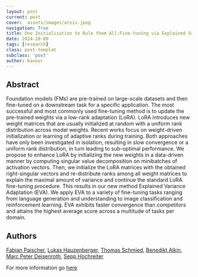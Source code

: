 ```yaml
---
layout: post
current: post
cover:  assets/images/arxiv.jpeg
navigation: True
title: One Initialization to Rule them All:Fine-tuning via Explained Variance Adaptation
date: 2024-10-09
tags: [research]
class: post-templat
subclass: 'post'
author: Kavour
---
```


<h2> Abstract </h2>

<p> Foundation models (FMs) are pre-trained on large-scale datasets and then fine-tuned on a downstream task for a specific application. The most successful and most commonly used fine-tuning method is to update the pre-trained weights via a low-rank adaptation (LoRA). LoRA introduces new weight matrices that are usually initialized at random with a uniform rank distribution across model weights. Recent works focus on weight-driven initialization or learning of adaptive ranks during training. Both approaches have only been investigated in isolation, resulting in slow convergence or a uniform rank distribution, in turn leading to sub-optimal performance. We propose to enhance LoRA by initializing the new weights in a data-driven manner by computing singular value decomposition on minibatches of activation vectors. Then, we initialize the LoRA matrices with the obtained right-singular vectors and re-distribute ranks among all weight matrices to explain the maximal amount of variance and continue the standard LoRA fine-tuning procedure. This results in our new method Explained Variance Adaptation (EVA). We apply EVA to a variety of fine-tuning tasks ranging from language generation and understanding to image classification and reinforcement learning. EVA exhibits faster convergence than competitors and attains the highest average score across a multitude of tasks per domain.</p>

<h2> Authors </h2>

<p> <a href="https://arxiv.org/search/cs?searchtype=author&amp;query=Paischer,+F">Fabian Paischer</a>, <a href="https://arxiv.org/search/cs?searchtype=author&amp;query=Hauzenberger,+L">Lukas Hauzenberger</a>, <a href="https://arxiv.org/search/cs?searchtype=author&amp;query=Schmied,+T">Thomas Schmied</a>, <a href="https://arxiv.org/search/cs?searchtype=author&amp;query=Alkin,+B">Benedikt Alkin</a>, <a href="https://arxiv.org/search/cs?searchtype=author&amp;query=Deisenroth,+M+P">Marc Peter Deisenroth</a>, <a href="https://arxiv.org/search/cs?searchtype=author&amp;query=Hochreiter,+S">Sepp Hochreiter</a> </p>

<p>For more information go <a href='https://arxiv.org/abs/2410.07170'>here</a></p>